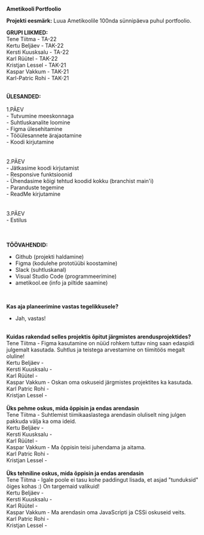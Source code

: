 <b>Ametikooli Portfoolio</b>

<b>Projekti eesmärk:</b>
Luua Ametikoolile 100nda sünnipäeva puhul portfoolio.


<b>GRUPI LIIKMED:</b><br>
Tene Tiitma - TA-22<br>
Kertu Beljäev - TAK-22<br>
Kersti Kuusksalu - TA-22<br>
Karl Rüütel - TAK-22<br>
Kristjan Lessel - TAK-21<br>
Kaspar Vakkum - TAK-21<br>
Karl-Patric Rohi - TAK-21<br>


<br>
<b>ÜLESANDED:</b><br><br>
1.PÄEV<br>
  - Tutvumine meeskonnaga<br>
  - Suhtluskanalite loomine<br>
  - Figma ülesehitamine<br>
  - Tööülesannete ärajaotamine<br>
  - Koodi kirjutamine<br>
  <br><br>
2.PÄEV<br>
  - Jätkasime koodi kirjutamist<br>
  - Responsive funktsioonid<br>
  - Ühendasime kõigi tehtud koodid kokku (branchist main'i)<br>
  - Paranduste tegemine<br>
  - ReadMe kirjutamine<br>
  <br><br>
3.PÄEV<br>
  - Estilus<br>
  
  <br><br>
<b>TÖÖVAHENDID:</b>
 - Github (projekti haldamine)
 - Figma (kodulehe prototüübi koostamine)
 - Slack (suhtluskanal)
 - Visual Studio Code (programmeerimine)
 - ametikool.ee (info ja piltide saamine)
 <br>
 
<b>Kas aja planeerimine vastas tegelikkusele?</b>
  - Jah, vastas!
 
 <br>
 <b>Kuidas rakendad selles projektis õpitut järgmistes arendusprojektides?</b>
 <br>Tene Tiitma - Figma kasutamine on nüüd rohkem tuttav ning saan edaspidi julgemalt kasutada. Suhtlus ja teistega arvestamine on tiimitöös megalt oluline!
 <br>Kertu Beljäev -
 <br>Kersti Kuusksalu -
 <br>Karl Rüütel -
 <br>Kaspar Vakkum - Oskan oma oskuseid järgmistes projektites ka kasutada.
 <br>Karl Patric Rohi -
 <br>Kristjan Lessel -
 <br>
 
 <br>
 <b>Üks pehme oskus, mida õppisin ja endas arendasin</b>
 <br>Tene Tiitma - Suhtlemist tiimikaaslastega arendasin oluliselt ning julgen pakkuda välja ka oma ideid.
 <br>Kertu Beljäev -
 <br>Kersti Kuusksalu -
 <br>Karl Rüütel -
 <br>Kaspar Vakkum - Ma õppisin teisi juhendama ja aitama.
 <br>Karl Patric Rohi -
 <br>Kristjan Lessel -
 <br>
 
 <br>
 <b>Üks tehniline oskus, mida õppisin ja endas arendasin</b>
 <br>Tene Tiitma - Igale poole ei tasu kohe paddingut lisada, et asjad "tunduksid" õiges kohas :) On targemaid valikuid!
 <br>Kertu Beljäev -
 <br>Kersti Kuusksalu -
 <br>Karl Rüütel -
 <br>Kaspar Vakkum - Ma arendasin oma JavaScripti ja CSSi oskuseid veits.
 <br>Karl Patric Rohi -
 <br>Kristjan Lessel -
 
 
 
